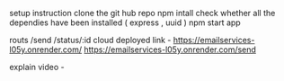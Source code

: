 setup instruction 
clone the git hub repo 
npm intall 
check whether all the dependies have been installed ( express , uuid )
npm start app 

routs 
/send
/status/:id
cloud deployed link - 
https://emailservices-l05y.onrender.com/
https://emailservices-l05y.onrender.com/send

explain video - 
